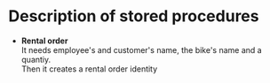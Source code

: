# Description of stored procedures
- **Rental order**  
It needs employee's and customer's name, the bike's name and a quantiy.  
Then it creates a rental order identity
